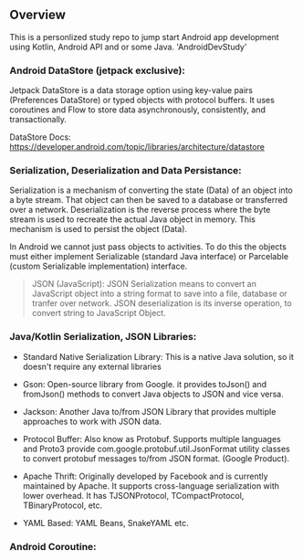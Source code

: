 ## Overview
This is a personlized study repo to jump start Android app development using Kotlin, Android API and or some Java.  'AndroidDevStudy'

### Android DataStore (jetpack exclusive):
Jetpack DataStore is a data storage option using key-value pairs (Preferences DataStore) or typed objects with protocol buffers. It uses coroutines and Flow to store data asynchronously, consistently, and transactionally.

DataStore Docs: https://developer.android.com/topic/libraries/architecture/datastore

### Serialization, Deserialization and Data Persistance:
Serialization is a mechanism of converting the state (Data) of an object into a byte stream. That object can then be saved to a database or transferred over a network. Deserialization is the reverse process where the byte stream is used to recreate the actual Java object in memory. This mechanism is used to persist the object (Data).

In Android we cannot just pass objects to activities. To do this the objects must either implement Serializable (standard Java interface) or Parcelable (custom Serializable implementation) interface.

> JSON (JavaScript): JSON Serialization means to convert an JavaScript object into a string format to save into a file, database or tranfer over network. JSON deserialization is its inverse operation, to convert string to JavaScript Object.

### Java/Kotlin Serialization, JSON Libraries:
- Standard Native Serialization Library: This is a native Java solution, so it doesn't require any external libraries

- Gson: Open-source library from Google. it provides toJson() and fromJson() methods to convert Java objects to JSON and vice versa.

- Jackson: Another Java to/from JSON Library that provides multiple approaches to work with JSON data.

- Protocol Buffer: Also know as Protobuf. Supports multiple languages and Proto3 provide com.google.protobuf.util.JsonFormat utility classes to convert protobuf messages to/from JSON format. (Google Product).

- Apache Thrift: Originally developed by Facebook and is currently maintained by Apache. It supports cross-language serialization with lower overhead. It has TJSONProtocol, TCompactProtocol, TBinaryProtocol, etc.

- YAML Based: YAML Beans, SnakeYAML etc.

### Android Coroutine: